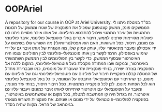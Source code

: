 # OOPAriel
A repository for our course in OOP at Ariel University.
בס"ד
במטלה ניתנו לי הממשקים פונק, ממשק קונטפונק שמכיל את הפונקציה של שטח וממשק של תכונות מתמטיות של איבר מתמטי שיכול להתבטא כפולינום. 
על אותו איבר מסויים ניתנו לנו פעולות מסויימות שרצינו לממש, חיבור איברים בעלי פוטנציאל פולינומי, איבר פולינומי עם מונום, חיסור, כפל השוואות, האם הוא אפסי(טריוויאלי) מה השורש  שלו בשימוש על ידי אפסילון ומעבר מיניאטורי עליו, עותק עמוק שלו, מה הנגזרת של אותו איבר גם על ידי שימוש באפסילון. 
הרמז לקשר בין אותו פוטנציאלי-פולינומי לבין הפולינום עצמו היה האיטרטור שבסוף הממשק. כדי לקשר בין הפולינומים לבין הממשק השתמשתי באיטרטור, ובמקום שבו המתודה מקבלת בעל פוטנציאל-פולינומי, במקום ללכת אל הפונקציה בצורה ישירה, בניתי פונקציית עזר שעוברת על מונומים, כמו שבברירת מחדל של המטלה קבלנו פונקציית חיבור של פולינום עם פוטנציאל-פולינומי וגם של פולינום עם מונום, כך שהחיבור עם הפוטנציאלי התבסס על המונומי, כי כל בעל פוטנציאל פולינומי הוא לכל הפחות מונום.
לכן לכל פונקצייה מתמטית, כפל חיבור חיסור, בניתי עזר מונומי, ומעבר על הפוטנציאלי עם איטרטור שיתייחס לאותו איבר כמונום ויעבור עליו עם איטרטור.
 זה בגדול היה קו המחשבה למטלה, בכל מקום או שמשתמשים באיטרטור, בפונקציה לפולינומי-פוטנציאלי על ידי מונום או שניהם. את פונקציית השורש מצאתי בגיטהאב של הראל.
מקווה שהיה בסדר.
